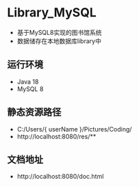 # Library_MySQL

- 基于MySQL8实现的图书馆系统
- 数据储存在本地数据库library中

## 运行环境

- Java 18
- MySQL 8

## 静态资源路径

- C:/Users/{ userName }/Pictures/Coding/
- http://localhost:8080/res/**

## 文档地址

- http://localhost:8080/doc.html
